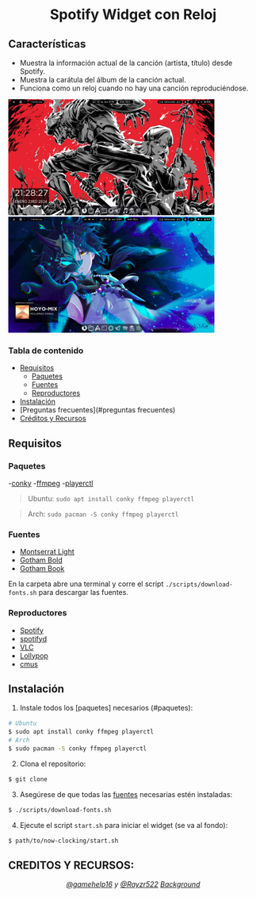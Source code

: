 <h1 align="center">Spotify Widget con Reloj</h1>

## Características

- Muestra la información actual de la canción (artista, título) desde Spotify.
- Muestra la carátula del álbum de la canción actual.
- Funciona como un reloj cuando no hay una canción reproduciéndose.

<div align="center" style="display:inline">
<img alt="Screenshot del reloj" src="img/relojw.png" width="416px" />
<img alt="Screenshot de spotify" src="img/spotifyw.png" width="416px" />
</div>

### Tabla de contenido

- [Requisitos](#requisitos)
  - [Paquetes](#paquetes)
  - [Fuentes](#fuentes)
  - [Reproductores](#reproductores)
- [Instalación](#instalación)
- [Preguntas frecuentes](#preguntas frecuentes)
- [Créditos y Recursos](#créditos)

## Requisitos

### Paquetes

-[conky](https://github.com/brndnmtthws/conky/)
-[ffmpeg](https://www.ffmpeg.org/)
-[playerctl](https://github.com/altdesktop/playerctl)

> Ubuntu: `sudo apt install conky ffmpeg playerctl`

> Arch: `sudo pacman -S conky ffmpeg playerctl`

### Fuentes

- [Montserrat Light](https://fonts.google.com/specimen/Montserrat?selection.family=Montserrat:300)
- [Gotham Bold](https://www.fontmirror.com/gotham-bold)
- [Gotham Book](https://www.fontmirror.com/gotham-book)

En la carpeta abre una terminal y corre el script `./scripts/download-fonts.sh` para descargar las fuentes.

### Reproductores

- [Spotify](https://www.spotify.com/)
- [spotifyd](https://github.com/Spotifyd/spotifyd)
- [VLC](https://www.videolan.org/)
- [Lollypop](https://wiki.gnome.org/Apps/Lollypop)
- [cmus](https://cmus.github.io/)

## Instalación

1. Instale todos los [paquetes] necesarios (#paquetes):

```bash
# Ubuntu
$ sudo apt install conky ffmpeg playerctl
# Arch
$ sudo pacman -S conky ffmpeg playerctl
```

2. Clona el repositorio:

```bash
$ git clone 
```

3. Asegúrese de que todas las [fuentes](#fonts) necesarias estén instaladas:

```bash
$ ./scripts/download-fonts.sh
```

4. Ejecute el script `start.sh` para iniciar el widget (se va al fondo):

```bash
$ path/to/now-clocking/start.sh
```


## CREDITOS Y RECURSOS: 
<p align="center"><i><a href="https://github.com/gamehelp16">@gamehelp16</a> y <a href="https://github.com/Rayzr522">@Rayzr522</a> <a href="https://pastebin.com/wVqEfjf8">Background</a></i></p>
